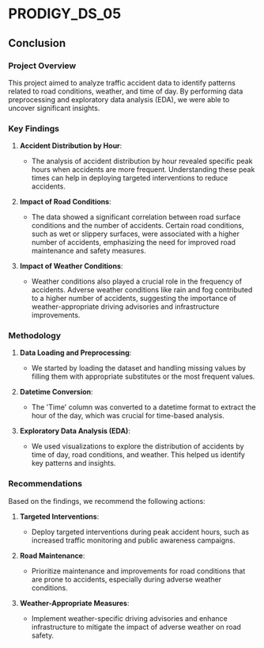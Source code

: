 # PRODIGY_DS_05
## Conclusion

### Project Overview
This project aimed to analyze traffic accident data to identify patterns related to road conditions, weather, and time of day. By performing data preprocessing and exploratory data analysis (EDA), we were able to uncover significant insights.

### Key Findings
1. **Accident Distribution by Hour**:
   - The analysis of accident distribution by hour revealed specific peak hours when accidents are more frequent. Understanding these peak times can help in deploying targeted interventions to reduce accidents.

2. **Impact of Road Conditions**:
   - The data showed a significant correlation between road surface conditions and the number of accidents. Certain road conditions, such as wet or slippery surfaces, were associated with a higher number of accidents, emphasizing the need for improved road maintenance and safety measures.

3. **Impact of Weather Conditions**:
   - Weather conditions also played a crucial role in the frequency of accidents. Adverse weather conditions like rain and fog contributed to a higher number of accidents, suggesting the importance of weather-appropriate driving advisories and infrastructure improvements.

### Methodology
1. **Data Loading and Preprocessing**:
   - We started by loading the dataset and handling missing values by filling them with appropriate substitutes or the most frequent values.

2. **Datetime Conversion**:
   - The 'Time' column was converted to a datetime format to extract the hour of the day, which was crucial for time-based analysis.

3. **Exploratory Data Analysis (EDA)**:
   - We used visualizations to explore the distribution of accidents by time of day, road conditions, and weather. This helped us identify key patterns and insights.

### Recommendations
Based on the findings, we recommend the following actions:
1. **Targeted Interventions**:
   - Deploy targeted interventions during peak accident hours, such as increased traffic monitoring and public awareness campaigns.

2. **Road Maintenance**:
   - Prioritize maintenance and improvements for road conditions that are prone to accidents, especially during adverse weather conditions.

3. **Weather-Appropriate Measures**:
   - Implement weather-specific driving advisories and enhance infrastructure to mitigate the impact of adverse weather on road safety.

